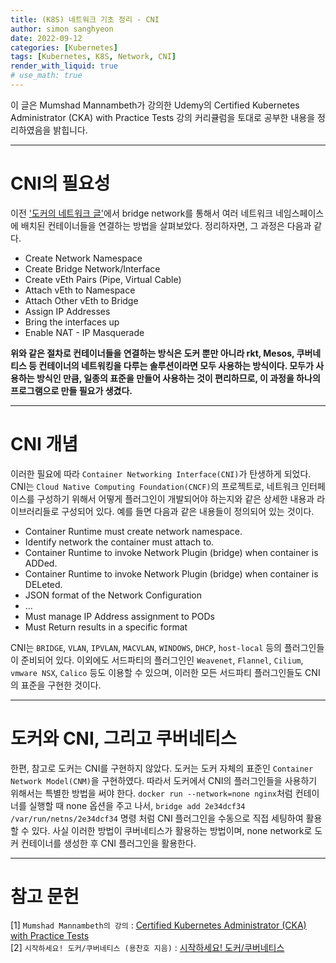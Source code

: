 ```yaml
---
title: (K8S) 네트워크 기초 정리 - CNI
author: simon sanghyeon
date: 2022-09-12
categories: [Kubernetes]
tags: [Kubernetes, K8S, Network, CNI]
render_with_liquid: true
# use_math: true
---
```

이 글은 Mumshad Mannambeth가 강의한 Udemy의 Certified Kubernetes Administrator (CKA) with Practice Tests 강의 커리큘럼을 토대로 공부한 내용을 정리하였음을 밝힙니다.

---
# CNI의 필요성
이전 ['도커의 네트워크 글'](https://zerojsh00.github.io/posts/Docker-Networking/)에서 bridge network를 통해서 여러 네트워크 네임스페이스에 배치된 컨테이너들을 연결하는 방법을 살펴보았다.
정리하자면, 그 과정은 다음과 같다.

- Create Network Namespace
- Create Bridge Network/Interface
- Create vEth Pairs (Pipe, Virtual Cable)
- Attach vEth to Namespace
- Attach Other vEth to Bridge
- Assign IP Addresses
- Bring the interfaces up
- Enable NAT - IP Masquerade

**위와 같은 절차로 컨테이너들을 연결하는 방식은 도커 뿐만 아니라 rkt, Mesos, 쿠버네티스 등 컨테이너의 네트워킹을 다루는 솔루션이라면 모두 사용하는 방식이다.
모두가 사용하는 방식인 만큼, 일종의 표준을 만들어 사용하는 것이 편리하므로, 이 과정을 하나의 프로그램으로 만들 필요가 생겼다.**

---
# CNI 개념
이러한 필요에 따라 `Container Networking Interface(CNI)`가 탄생하게 되었다.
CNI는 `Cloud Native Computing Foundation(CNCF)`의 프로젝트로, 네트워크 인터페이스를 구성하기 위해서 어떻게 플러그인이 개발되어야 하는지와 같은 상세한 내용과 라이브러리들로 구성되어 있다.
예를 들면 다음과 같은 내용들이 정의되어 있는 것이다.

- Container Runtime must create network namespace.
- Identify network the container must attach to.
- Container Runtime to invoke Network Plugin (bridge) when container is ADDed.
- Container Runtime to invoke Network Plugin (bridge) when container is DELeted.
- JSON format of the Network Configuration
- …
- Must manage IP Address assignment to PODs
- Must Return results in a specific format

CNI는 `BRIDGE`, `VLAN`, `IPVLAN`, `MACVLAN`, `WINDOWS`, `DHCP`, `host-local` 등의 플러그인들이 준비되어 있다.
이외에도 서드파티의 플러그인인 `Weavenet`, `Flannel`, `Cilium`, `vmware NSX`, `Calico` 등도 이용할 수 있으며, 이러한 모든 서드파티 플러그인들도 CNI의 표준을 구현한 것이다.

---
# 도커와 CNI, 그리고 쿠버네티스
한편, 참고로 도커는 CNI를 구현하지 않았다. 도커는 도커 자체의 표준인 `Container Network Model(CNM)`을 구현하였다.
따라서 도커에서 CNI의 플러그인들을 사용하기 위해서는 특별한 방법을 써야 한다.
`docker run --network=none nginx`처럼 컨테이너를 실행할 때 none 옵션을 주고 나서, `bridge add 2e34dcf34 /var/run/netns/2e34dcf34` 명령 처럼 CNI 플러그인을 수동으로 직접 세팅하여 활용할 수 있다.
사실 이러한 방법이 쿠버네티스가 활용하는 방법이며, none network로 도커 컨테이너를 생성한 후 CNI 플러그인을 활용한다.

---
# 참고 문헌

[1] `Mumshad Mannambeth의 강의` : [Certified Kubernetes Administrator (CKA) with Practice Tests](https://www.udemy.com/course/certified-kubernetes-administrator-with-practice-tests/)<br>
[2] `시작하세요! 도커/쿠버네티스 (용찬호 지음)` : [시작하세요! 도커/쿠버네티스](http://www.yes24.com/Product/Goods/84927385)<br>
